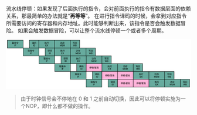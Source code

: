 流水线停顿：如果发现了后面执行的指令，会对前面执行的指令有数据层面的依赖关系，那最简单的办法就是“**再等等**”。
在进行指令译码的时候，会拿到对应指令所需要访问的寄存器和内存地址。此时能够判断出来，该指令是否会触发数据冒险。
如果会触发数据冒险，可以让整个流水线停顿一个或者多个周期。

![image-20201012163803098](assets/image-20201012163803098.png)

> 由于时钟信号会不停地在 0 和 1 之前自动切换，因此可以将停顿实施为一个NOP，即什么都不做的操作。
